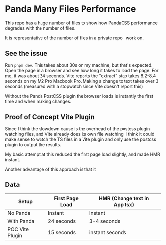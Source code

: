 # Panda Many Files Performance

This repo has a huge number of files to show how PandaCSS performance degrades with the number of files.

It is representative of the number of files in a private repo I work on.

## See the issue

Run `pnpm dev`. This takes about 30s on my machine, but that's expected.
Open the page in a browser and see how long it takes to load the page. For me, it was about 24 seconds. Vite reports the "extract" step takes 8.2-8.4 seconds on my M2 Pro Macbook Pro.
Making a change to text takes over 3 seconds (measured with a stopwatch since Vite doesn't report this)

Without the Panda PostCSS plugin the browser loads is instantly the first time and when making changes.

## Proof of Concept Vite Plugin

Since I think the slowdown cause is the overhead of the postcss plugin watching files, and Vite already does its own file watching, I think it could make sense to watch the TS files in a Vite plugin and only use the postcss plugin to output the results.

My basic attempt at this reduced the first page load slightly, and made HMR instant.

Another advantage of this approach is that it

## Data

| Setup           | First Page Load | HMR (Change text in App.tsx) |
| --------------- | --------------- | ---------------------------- |
| No Panda        | Instant         | Instant                      |
| With Panda      | 24 seconds      | 3-4 seconds                  |
| POC Vite Plugin | 15 seconds      | instant seconds              |
